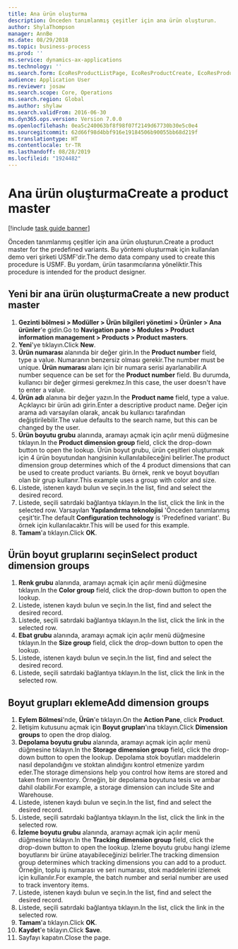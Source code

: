 ```yaml
---
title: Ana ürün oluşturma
description: Önceden tanımlanmış çeşitler için ana ürün oluşturun.
author: ShylaThompson
manager: AnnBe
ms.date: 08/29/2018
ms.topic: business-process
ms.prod: ''
ms.service: dynamics-ax-applications
ms.technology: ''
ms.search.form: EcoResProductListPage, EcoResProductCreate, EcoResProductDetails, EcoResProductInventoryDimensionGroups
audience: Application User
ms.reviewer: josaw
ms.search.scope: Core, Operations
ms.search.region: Global
ms.author: shylaw
ms.search.validFrom: 2016-06-30
ms.dyn365.ops.version: Version 7.0.0
ms.openlocfilehash: 0ea5c240063bf8f98f07f2149d67730b30e5c0e4
ms.sourcegitcommit: 62d66f98d4bbf916e19184506b90055bb68d219f
ms.translationtype: HT
ms.contentlocale: tr-TR
ms.lasthandoff: 08/28/2019
ms.locfileid: "1924482"
---
```

# <a name="create-a-product-master"></a><span data-ttu-id="58581-103">Ana ürün oluşturma</span><span class="sxs-lookup"><span data-stu-id="58581-103">Create a product master</span></span>

[!include [task guide banner](../../includes/task-guide-banner.md)]

<span data-ttu-id="58581-104">Önceden tanımlanmış çeşitler için ana ürün oluşturun.</span><span class="sxs-lookup"><span data-stu-id="58581-104">Create a product master for the predefined variants.</span></span> <span data-ttu-id="58581-105">Bu yöntemi oluşturmak için kullanılan demo veri şirketi USMF'dir.</span><span class="sxs-lookup"><span data-stu-id="58581-105">The demo data company used to create this procedure is USMF.</span></span> <span data-ttu-id="58581-106">Bu yordam, ürün tasarımcılarına yöneliktir.</span><span class="sxs-lookup"><span data-stu-id="58581-106">This procedure is intended for the product designer.</span></span>


## <a name="create-a-new-product-master"></a><span data-ttu-id="58581-107">Yeni bir ana ürün oluşturma</span><span class="sxs-lookup"><span data-stu-id="58581-107">Create a new product master</span></span>
1. <span data-ttu-id="58581-108">**Gezinti bölmesi > Modüller > Ürün bilgileri yönetimi > Ürünler > Ana ürünler**'e gidin.</span><span class="sxs-lookup"><span data-stu-id="58581-108">Go to **Navigation pane > Modules > Product information management > Products > Product masters**.</span></span>
2. <span data-ttu-id="58581-109">**Yeni**'ye tıklayın.</span><span class="sxs-lookup"><span data-stu-id="58581-109">Click **New**.</span></span>
3. <span data-ttu-id="58581-110">**Ürün numarası** alanında bir değer girin.</span><span class="sxs-lookup"><span data-stu-id="58581-110">In the **Product number** field, type a value.</span></span> <span data-ttu-id="58581-111">Numaranın benzersiz olması gerekir.</span><span class="sxs-lookup"><span data-stu-id="58581-111">The number must be unique.</span></span> <span data-ttu-id="58581-112">**Ürün numarası** alanı için bir numara serisi ayarlanabilir.</span><span class="sxs-lookup"><span data-stu-id="58581-112">A number sequence can be set for the **Product number** field.</span></span> <span data-ttu-id="58581-113">Bu durumda, kullanıcı bir değer girmesi gerekmez.</span><span class="sxs-lookup"><span data-stu-id="58581-113">In this case, the user doesn't have to enter a value.</span></span>
4. <span data-ttu-id="58581-114">**Ürün adı** alanına bir değer yazın.</span><span class="sxs-lookup"><span data-stu-id="58581-114">In the **Product name** field, type a value.</span></span> <span data-ttu-id="58581-115">Açıklayıcı bir ürün adı girin.</span><span class="sxs-lookup"><span data-stu-id="58581-115">Enter a descriptive product name.</span></span> <span data-ttu-id="58581-116">Değer için arama adı varsayılan olarak, ancak bu kullanıcı tarafından değiştirilebilir.</span><span class="sxs-lookup"><span data-stu-id="58581-116">The value defaults to the search name, but this can be changed by the user.</span></span>
5. <span data-ttu-id="58581-117">**Ürün boyutu grubu** alanında, aramayı açmak için açılır menü düğmesine tıklayın.</span><span class="sxs-lookup"><span data-stu-id="58581-117">In the **Product dimension group** field, click the drop-down button to open the lookup.</span></span> <span data-ttu-id="58581-118">Ürün boyut grubu, ürün çeşitleri oluşturmak için 4 ürün boyutundan hangisinin kullanılabileceğini belirler.</span><span class="sxs-lookup"><span data-stu-id="58581-118">The product dimension group determines which of the 4 product dimensions that can be used to create product variants.</span></span> <span data-ttu-id="58581-119">Bu örnek, renk ve boyut boyutları olan bir grup kullanır.</span><span class="sxs-lookup"><span data-stu-id="58581-119">This example uses a group with color and size.</span></span>
6. <span data-ttu-id="58581-120">Listede, istenen kaydı bulun ve seçin.</span><span class="sxs-lookup"><span data-stu-id="58581-120">In the list, find and select the desired record.</span></span>
7. <span data-ttu-id="58581-121">Listede, seçili satırdaki bağlantıya tıklayın.</span><span class="sxs-lookup"><span data-stu-id="58581-121">In the list, click the link in the selected row.</span></span> <span data-ttu-id="58581-122">Varsayılan **Yapılandırma teknolojisi** 'Önceden tanımlanmış çeşit'tir.</span><span class="sxs-lookup"><span data-stu-id="58581-122">The default **Configuration technology** is 'Predefined variant'.</span></span> <span data-ttu-id="58581-123">Bu örnek için kullanılacaktır.</span><span class="sxs-lookup"><span data-stu-id="58581-123">This will be used for this example.</span></span>
8. <span data-ttu-id="58581-124">**Tamam**'a tıklayın.</span><span class="sxs-lookup"><span data-stu-id="58581-124">Click **OK**.</span></span>

## <a name="select-product-dimension-groups"></a><span data-ttu-id="58581-125">Ürün boyut gruplarını seçin</span><span class="sxs-lookup"><span data-stu-id="58581-125">Select product dimension groups</span></span>
1. <span data-ttu-id="58581-126">**Renk grubu** alanında, aramayı açmak için açılır menü düğmesine tıklayın.</span><span class="sxs-lookup"><span data-stu-id="58581-126">In the **Color group** field, click the drop-down button to open the lookup.</span></span>
2. <span data-ttu-id="58581-127">Listede, istenen kaydı bulun ve seçin.</span><span class="sxs-lookup"><span data-stu-id="58581-127">In the list, find and select the desired record.</span></span>
3. <span data-ttu-id="58581-128">Listede, seçili satırdaki bağlantıya tıklayın.</span><span class="sxs-lookup"><span data-stu-id="58581-128">In the list, click the link in the selected row.</span></span>
4. <span data-ttu-id="58581-129">**Ebat grubu** alanında, aramayı açmak için açılır menü düğmesine tıklayın.</span><span class="sxs-lookup"><span data-stu-id="58581-129">In the **Size group** field, click the drop-down button to open the lookup.</span></span>
5. <span data-ttu-id="58581-130">Listede, istenen kaydı bulun ve seçin.</span><span class="sxs-lookup"><span data-stu-id="58581-130">In the list, find and select the desired record.</span></span>
6. <span data-ttu-id="58581-131">Listede, seçili satırdaki bağlantıya tıklayın.</span><span class="sxs-lookup"><span data-stu-id="58581-131">In the list, click the link in the selected row.</span></span>

## <a name="add-dimension-groups"></a><span data-ttu-id="58581-132">Boyut grupları ekleme</span><span class="sxs-lookup"><span data-stu-id="58581-132">Add dimension groups</span></span>
1. <span data-ttu-id="58581-133">**Eylem Bölmesi**'nde, **Ürün**'e tıklayın.</span><span class="sxs-lookup"><span data-stu-id="58581-133">On the **Action Pane**, click **Product**.</span></span>
2. <span data-ttu-id="58581-134">İletişim kutusunu açmak için **Boyut grupları**'ına tıklayın.</span><span class="sxs-lookup"><span data-stu-id="58581-134">Click **Dimension groups** to open the drop dialog.</span></span>
3. <span data-ttu-id="58581-135">**Depolama boyutu grubu** alanında, aramayı açmak için açılır menü düğmesine tıklayın.</span><span class="sxs-lookup"><span data-stu-id="58581-135">In the **Storage dimension group** field, click the drop-down button to open the lookup.</span></span> <span data-ttu-id="58581-136">Depolama stok boyutları maddelerin nasıl depolandığını ve stoktan alındığını kontrol etmenize yardım eder.</span><span class="sxs-lookup"><span data-stu-id="58581-136">The storage dimensions help you control how items are stored and taken from inventory.</span></span> <span data-ttu-id="58581-137">Örneğin, bir depolama boyutuna tesis ve ambar dahil olabilir.</span><span class="sxs-lookup"><span data-stu-id="58581-137">For example, a storage dimension can include Site and Warehouse.</span></span>
4. <span data-ttu-id="58581-138">Listede, istenen kaydı bulun ve seçin.</span><span class="sxs-lookup"><span data-stu-id="58581-138">In the list, find and select the desired record.</span></span>
5. <span data-ttu-id="58581-139">Listede, seçili satırdaki bağlantıya tıklayın.</span><span class="sxs-lookup"><span data-stu-id="58581-139">In the list, click the link in the selected row.</span></span>
6. <span data-ttu-id="58581-140">**İzleme boyutu grubu** alanında, aramayı açmak için açılır menü düğmesine tıklayın.</span><span class="sxs-lookup"><span data-stu-id="58581-140">In the **Tracking dimension group** field, click the drop-down button to open the lookup.</span></span> <span data-ttu-id="58581-141">İzleme boyutu grubu hangi izleme boyutlarını bir ürüne atayabileceğinizi belirler.</span><span class="sxs-lookup"><span data-stu-id="58581-141">The tracking dimension group determines which tracking dimensions you can add to a product.</span></span> <span data-ttu-id="58581-142">Örneğin, toplu iş numarası ve seri numarası, stok maddelerini izlemek için kullanılır.</span><span class="sxs-lookup"><span data-stu-id="58581-142">For example, the batch number and serial number are used to track inventory items.</span></span>
7. <span data-ttu-id="58581-143">Listede, istenen kaydı bulun ve seçin.</span><span class="sxs-lookup"><span data-stu-id="58581-143">In the list, find and select the desired record.</span></span>
8. <span data-ttu-id="58581-144">Listede, seçili satırdaki bağlantıya tıklayın.</span><span class="sxs-lookup"><span data-stu-id="58581-144">In the list, click the link in the selected row.</span></span>
9. <span data-ttu-id="58581-145">**Tamam**'a tıklayın.</span><span class="sxs-lookup"><span data-stu-id="58581-145">Click **OK**.</span></span>
10. <span data-ttu-id="58581-146">**Kaydet**'e tıklayın.</span><span class="sxs-lookup"><span data-stu-id="58581-146">Click **Save**.</span></span>
11. <span data-ttu-id="58581-147">Sayfayı kapatın.</span><span class="sxs-lookup"><span data-stu-id="58581-147">Close the page.</span></span>

